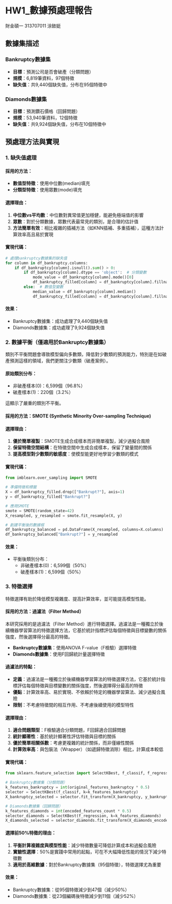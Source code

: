 # HW1_數據預處理報告

<p class="text-right">
財金碩一 313707011 涂銥娗
</p>

## 數據集描述

### Bankruptcy數據集
- **目標**：預測公司是否會破產（分類問題）
- **規模**：6,819筆資料，97個特徵
- **缺失值**：共9,440個缺失值，分布在95個特徵中

### Diamonds數據集
- **目標**：預測鑽石價格（回歸問題）
- **規模**：53,940筆資料，12個特徵
- **缺失值**：共9,924個缺失值，分布在10個特徵中

## 預處理方法與實現

### 1. 缺失值處理

#### 採用的方法：
- **數值型特徵**：使用中位數(median)填充
- **分類型特徵**：使用眾數(mode)填充

#### 選擇理由：
1. **中位數vs平均數**：中位數對異常值更加穩健，能避免極端值的影響
2. **眾數**：對於分類數據，眾數代表最常見的類別，是合理的估計值
3. **方法簡單有效**：相比複雜的插補方法（如KNN插補、多重插補），這種方法計算效率高且易於實現

#### 實現代碼：
```python
# 處理bankruptcy數據集的缺失值
for column in df_bankruptcy.columns:
    if df_bankruptcy[column].isnull().sum() > 0:
        if df_bankruptcy[column].dtype == 'object':  # 分類變數
            mode_value = df_bankruptcy[column].mode()[0]
            df_bankruptcy_filled[column] = df_bankruptcy[column].fillna(mode_value)
        else:  # 數值型變數
            median_value = df_bankruptcy[column].median()
            df_bankruptcy_filled[column] = df_bankruptcy[column].fillna(median_value)
```

#### 效果：
- Bankruptcy數據集：成功處理了9,440個缺失值
- Diamonds數據集：成功處理了9,924個缺失值

### 2. 數據平衡（僅適用於Bankruptcy數據集）

類別不平衡問題會導致模型偏向多數類，降低對少數類的預測能力，特別是在如破產預測這樣的領域，我們更關注少數類（破產案例）。

#### 原始類別分布：
- 非破產樣本(0)：6,599個（96.8%）
- 破產樣本(1)：220個（3.2%）

這顯示了嚴重的類別不平衡。

#### 採用的方法：SMOTE (Synthetic Minority Over-sampling Technique)

#### 選擇理由：
1. **優於簡單複製**：SMOTE生成合成樣本而非簡單複製，減少過擬合風險
2. **保留特徵空間結構**：在特徵空間中生成合成樣本，保留了變量間的關係
3. **提高模型對少數類的敏感度**：使模型能更好地學習少數類的模式

#### 實現代碼：
```python
from imblearn.over_sampling import SMOTE

# 準備特徵和標籤
X = df_bankruptcy_filled.drop(["Bankrupt?"], axis=1)
y = df_bankruptcy_filled["Bankrupt?"]

# 應用SMOTE
smote = SMOTE(random_state=42)
X_resampled, y_resampled = smote.fit_resample(X, y)

# 創建平衡後的數據框
df_bankruptcy_balanced = pd.DataFrame(X_resampled, columns=X.columns)
df_bankruptcy_balanced["Bankrupt?"] = y_resampled
```

#### 效果：
- 平衡後類別分布：
  - 非破產樣本(0)：6,599個（50%）
  - 破產樣本(1)：6,599個（50%）

### 3. 特徵選擇

特徵選擇有助於降低模型複雜度、提高計算效率，並可能提高模型性能。

#### 採用的方法：過濾法（Filter Method）
本研究採用的是過濾法（Filter Method）進行特徵選擇。過濾法是一種獨立於後續機器學習算法的特徵選擇方法，它基於統計指標評估每個特徵與目標變數的關係強度，然後選擇得分最高的特徵。
- **Bankruptcy數據集**：使用ANOVA F-value（F檢驗）選擇特徵
- **Diamonds數據集**：使用F回歸統計量選擇特徵

#### 過濾法的特點：
- **定義**：過濾法是一種獨立於後續機器學習算法的特徵選擇方法，它基於統計指標評估每個特徵與目標變數的關係強度，然後選擇得分最高的特徵
- **優點**：計算效率高、易於實現、不依賴於特定的機器學習算法、減少過擬合風險
- **限制**：不考慮特徵間的相互作用、不考慮後續使用的模型特性

#### 選擇理由：
1. **適合問題類型**：F檢驗適合分類問題，F回歸適合回歸問題
2. **統計顯著性**：基於統計顯著性評估特徵與目標的關係
3. **優於簡單相關係數**：考慮更複雜的統計關係，而非僅線性關係
4. **計算效率高**：與包裝法（Wrapper）（如遞歸特徵消除）相比，計算成本較低

#### 實現代碼：
```python
from sklearn.feature_selection import SelectKBest, f_classif, f_regression

# Bankruptcy數據集（分類問題）
k_features_bankruptcy = int(original_features_bankruptcy * 0.5)
selector = SelectKBest(f_classif, k=k_features_bankruptcy)
X_bankruptcy_selected = selector.fit_transform(X_bankruptcy, y_bankruptcy)

# Diamonds數據集（回歸問題）
k_features_diamonds = int(encoded_features_count * 0.5)
selector_diamonds = SelectKBest(f_regression, k=k_features_diamonds)
X_diamonds_selected = selector_diamonds.fit_transform(X_diamonds_encoded, y_diamonds)
```

#### 選擇前50%特徵的理由：
1. **平衡計算複雜度與模型性能**：減少特徵數量可降低計算成本和過擬合風險
2. **實驗性選擇**：50%是實踐中常用的起點，可在不大幅降低性能的情況下減少特徵數
3. **適用於高維數據**：對於Bankruptcy數據集（95個特徵），特徵選擇尤為重要

#### 效果：
- Bankruptcy數據集：從95個特徵減少到47個（減少50%）
- Diamonds數據集：從23個編碼後特徵減少到11個（減少52%）

